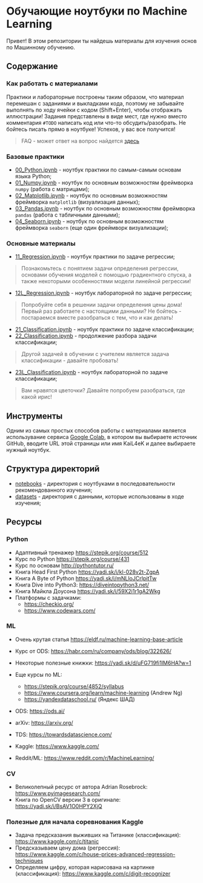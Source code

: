 # Обучающие ноутбуки по Machine Learning

Привет! В этом репозитории ты найдешь материалы для изучения основ по Машинному обучению.

## Содержание

### Как работать с материалами

Практики и лабораторные построены таким образом, что материал перемешан с заданиями и выкладками кода, поэтому не забывайте выполнять по ходу ячейки с кодом (Shift+Enter), чтобы отображать иллюстрации! Задания представлены в виде мест, где нужно вместо комментария `#TODO` написать код или что-то обсудить/разобрать. Не бойтесь писать прямо в ноутбуке! Успехов, у вас все получится!

> FAQ - может ответ на вопрос найдется [здесь](FAQ.md)

### Базовые практики

- [00_Python.ipynb](notebooks/00_Python.ipynb) - ноутбук практики по самым-самым основам языка Python;
- [01_Numpy.ipynb](notebooks/01_Numpy.ipynb) - ноутбук по основным возможностям фреймворка `numpy` (работа с матрицами);
- [02_Matplotlib.ipynb](notebooks/02_Matplotlib.ipynb) - ноутбук по основным возможностям фреймворка `matplotlib` (визуализация данных);
- [03_Pandas.ipynb](notebooks/03_Pandas.ipynb) - ноутбук по основным возможностям фреймворка `pandas` (работа с табличными данными);
- [04_Seaborn.ipynb](notebooks/04_Seaborn.ipynb) - ноутбук по основным возможностям фреймворка `seaborn` (еще один фреймворк визуализации);

### Основные материалы

- [11_Regression.ipynb](notebooks/11_Regression.ipynb) - ноутбук практики по задаче регрессии;
> Познакомьтесь с понятием задачи определения регрессии, основами обучения моделей с помощью градиентного спуска, а также некоторыми особенностями модели линейной регрессии!
- [12L_Regression.ipynb](notebooks/12L_Regression.ipynb) - ноутбук лабораторной по задаче регрессии;
> Попробуйте себя в решении задачи определения цены дома! Первый раз работаете с настоящими данными? Не бойтесь - постараемся вместе разобраться с тем, что и как делать!

- [21_Classification.ipynb](notebooks/21_Classification.ipynb) - ноутбук практики по задаче классификации;
- [22_Classification.ipynb](notebooks/22_Classification.ipynb) - продолжение разбора задачи классификации;
> Другой задачей в обучении с учителем является задача классификации - давайте пробовать!
- [23L_Classification.ipynb](notebooks/23L_Classification.ipynb) - ноутбук лабораторной по задаче классификации;
> Вам нравятся цветочки? Давайте попробуем разобраться, где какой ирис!

## Инструменты

Одним из самых простых способов работы с материалами является использувание сервиса [Google Colab](https://colab.research.google.com/), в котором вы выбираете источник GitHub, вводите URL этой страницы или имя KaiL4eK и далее выбираете нужный ноутбук.

## Структура директорий

- [notebooks](notebooks) - директория с ноутбуками в последовательности рекомендованного изучения;
- [datasets](datasets) - директория с данными, которые использованы в ходе изучения;

## Ресурсы

### Python

- Адаптивный тренажер https://stepik.org/course/512 
- Курс по Python https://stepik.org/course/431 
- Курс по основам http://pythontutor.ru/ 
- Книга Head First Python https://yadi.sk/i/kl-028v2t-ZgpA 
- Книга A Byte of Python https://yadi.sk/i/mNLloJCrIpitTw
- Книга Dive into Python3: https://diveintopython3.net/
- Книга Майкла Доусона https://yadi.sk/i/59X2i1r1gA2Wkg 
- Платформы с задачками:
    - https://checkio.org/ 
    - https://www.codewars.com/ 

### ML

- Очень крутая статья https://eldf.ru/machine-learning-base-article 
- Курс от ODS: https://habr.com/ru/company/ods/blog/322626/ 
- Некоторые полезные книжки: https://yadi.sk/d/uFG719fi1IM6HA?w=1
- Еще курсы по ML:
    - https://stepik.org/course/4852/syllabus
    - https://www.coursera.org/learn/machine-learning  (Andrew Ng)
    - https://yandexdataschool.ru/ (Яндекс ШАД)

- ODS: https://ods.ai/ 
- arXiv: https://arxiv.org/ 
- TDS: https://towardsdatascience.com/
- Kaggle: https://www.kaggle.com/ 
- Reddit/ML: https://www.reddit.com/r/MachineLearning/ 

### CV

- Великолепный ресурс от автора Adrian Rosebrock: https://www.pyimagesearch.com/
- Книга по OpenCV версии 3 в оригинале: https://yadi.sk/i/BsAV1O0HPY2XjQ

### Полезные для начала соревнования Kaggle

- Задача предсказания выживших на Титанике (классификация): https://www.kaggle.com/c/titanic
- Предсказываем цену дома (регрессия): https://www.kaggle.com/c/house-prices-advanced-regression-techniques
- Определяем цифру, которая нарисована на картинке (классификация): https://www.kaggle.com/c/digit-recognizer
